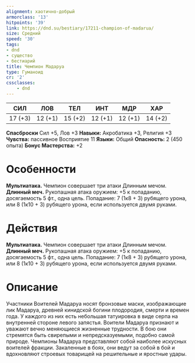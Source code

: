 ```yaml
---
alignment: хаотично-добрый
armorclass: '13'
hitpoints: '39'
link: https://dnd.su/bestiary/17211-champion-of-madarua/
size: Средний
speed: '30'
tags:
- dnd
- существо
- бестиарий
title: Чемпион Мадаруа
type: Гуманоид
cr: '2'
cssclasses:
    - dnd
---
```



| СИЛ | ЛОВ | ТЕЛ | ИНТ | МДР | ХАР |
|---|---|---|---|---|---|
| 17 (+3) | 12 (+1) | 15 (+2) | 12 (+1) | 12 (+1) | 14 (+2) |
**Спасброски** Сил +5, Лов +3
**Навыки:** Акробатика +3, Религия +3
**Чувства:** пассивное Восприятие 11
**Языки:** Общий
**Опасность:** 2 (450 опыта)
**Бонус Мастерства:** +2


# Особенности
**Мультиатака.** Чемпион совершает три атаки Длинным мечом.
**Длинный меч.** Рукопашная атака оружием: +5 к попаданию, досягаемость 5 фт., одна цель. Попадание: 7 (1к8 + 3) рубящего урона, или 8 (1к10 + 3) рубящего урона, если используется двумя руками.


# Действия
**Мультиатака.** Чемпион совершает три атаки Длинным мечом.
**Длинный меч.** Рукопашная атака оружием: +5 к попаданию, досягаемость 5 фт., одна цель. Попадание: 7 (1к8 + 3) рубящего урона, или 8 (1к10 + 3) рубящего урона, если используется двумя руками.


# Описание
Участники Воителей Мадаруа носят бронзовые маски, изображающие лик Мадаруа, древней кинидской богини плодородия, смерти и времен года. У каждого из них есть небольшая татуировка в виде серпа на внутренней стороне левого запястья. Воители Мадаруа признают и уважают вечно меняющиеся жизненные трудности. В бою они стремятся быть свирепыми и непредсказуемыми, подобно самой природе.   Чемпионы Мадаруа представляют собой наиболее искусных воителей фракции. Закаленные в боях, они ведут за собой в бой и вдохновляют строевых товарищей на решительные и яростные удары.